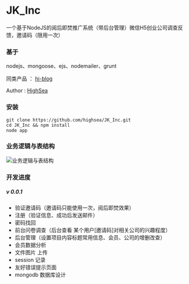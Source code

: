 JK_Inc
====

一个基于NodeJS的阅后即焚推广系统（带后台管理）微信H5创业公司调查反馈，邀请码（限用一次）



### 基于

nodejs、mongoose、ejs、nodemailer、grunt

同类产品 ： [hi-blog][2]

Author : [HighSea][1] 

### 安装

	git clone https://github.com/highsea/JK_Inc.git
	cd JK_Inc && npm install
	node app

### 业务逻辑与表结构

![业务逻辑与表结构][3]

### 开发进度

##### v 0.0.1

* 验证邀请码（邀请码只能使用一次，阅后即焚效果）
* 注册（验证信息、成功后发送邮件）
* 密码找回
* 前台问卷调查（后台查看 某个用户[邀请码]对相关公司的兴趣程度）
* 后台管理（设置项目内容标题常用信息、会员、公司的增删改查）
* 会员数据分析
* 文件图片 上传
* session 记录
* 友好错误提示页面
* mongodb 数据库设计


[1]: http://highsea90.com "HighSea的小站"
[2]: https://github.com/highsea/hi-blog "一个 nodejs+express+mongodb 的 cms 系统"
[3]: http://images.cnitblog.com/blog2015/531703/201504/271001351304564.jpg "业务逻辑与表结构"
